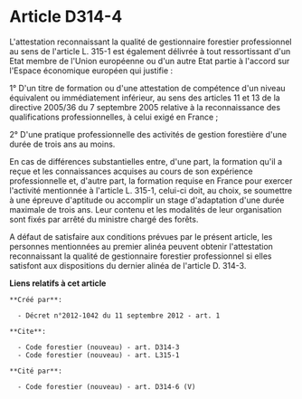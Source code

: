 # Article D314-4

L'attestation reconnaissant la qualité de gestionnaire forestier professionnel au sens de l'article L. 315-1 est également
délivrée à tout ressortissant d'un Etat membre de l'Union européenne ou d'un autre Etat partie à l'accord sur l'Espace
économique européen qui justifie : 

1° D'un titre de formation ou d'une attestation de compétence d'un niveau équivalent ou immédiatement inférieur, au sens des
articles 11 et 13 de la directive 2005/36 du 7 septembre 2005 relative à la reconnaissance des qualifications
professionnelles, à celui exigé en France ; 

2° D'une pratique professionnelle des activités de gestion forestière d'une durée de trois ans au moins. 

En cas de différences substantielles entre, d'une part, la formation qu'il a reçue et les connaissances acquises au cours de
son expérience professionnelle et, d'autre part, la formation requise en France pour exercer l'activité mentionnée à
l'article L. 315-1, celui-ci doit, au choix, se soumettre à une épreuve d'aptitude ou accomplir un stage d'adaptation d'une
durée maximale de trois ans. Leur contenu et les modalités de leur organisation sont fixés par arrêté du ministre chargé des
forêts. 

A défaut de satisfaire aux conditions prévues par le présent article, les personnes mentionnées au premier alinéa peuvent
obtenir l'attestation reconnaissant la qualité de gestionnaire forestier professionnel si elles satisfont aux dispositions du
dernier alinéa de l'article D. 314-3.

**Liens relatifs à cet article**

	**Créé par**:

	  - Décret n°2012-1042 du 11 septembre 2012 - art. 1

	**Cite**:

	  - Code forestier (nouveau) - art. D314-3
	  - Code forestier (nouveau) - art. L315-1

	**Cité par**:

	  - Code forestier (nouveau) - art. D314-6 (V)
